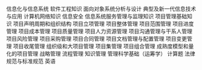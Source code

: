 信息化与信息系统
软件工程知识
面向对象系统分析与设计
典型及新一代信息技术与应用
计算机网络知识
信息安全
信息系统服务管理与监理知识
项目管理基础知识
项目声明周期和组织结构
项目立项管理
项目整体管理
项目范围管理
项目进度管理
项目成本管理
项目质量管理
项目人力资源管理
项目沟通管理与干系人管理
项目风险管理
项目采购管理
项目合同管理
项目文档管理与配置管理
项目变更管理
项目收尾管理
组织级和大项目管理
项目集管理
项目组合管理
成熟度模型和量化的项目管理
战略管理
流程管理
知识管理
管理科学基础（运筹学）
计算题
法律规范与标准规范
英语